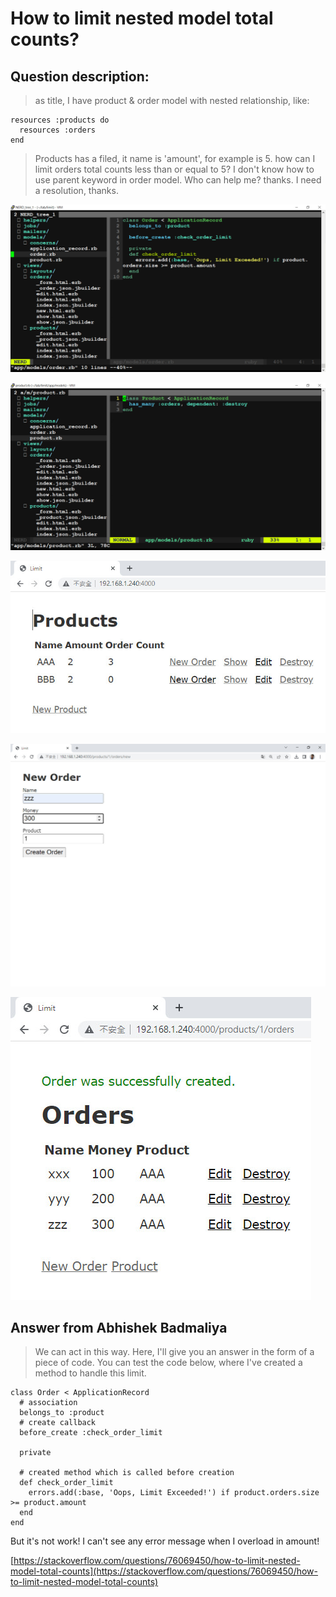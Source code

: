 # How to limit nested model total counts?

## Question description:

> as title, I have product & order model with nested relationship, like:
```
resources :products do
  resources :orders 
end
```
> Products has a filed, it name is 'amount', for example is 5.
> how can I limit orders total counts less than or equal to 5?
> I don't know how to use parent keyword in order model. Who can help me? thanks.
> I need a resolution, thanks.

![](01.jpg)

![](02.jpg)

![](03.jpg)

![](04.jpg)

![](05.jpg)

## Answer from Abhishek Badmaliya

> We can act in this way. Here, I'll give you an answer in the form of a piece of code. You can test the code below, where I've created a method to handle this limit.

```
class Order < ApplicationRecord
  # association
  belongs_to :product
  # create callback
  before_create :check_order_limit

  private

  # created method which is called before creation
  def check_order_limit
    errors.add(:base, 'Oops, Limit Exceeded!') if product.orders.size >= product.amount
  end
end
```

But it's not work! I can't see any error message when I overload in amount!


[https://stackoverflow.com/questions/76069450/how-to-limit-nested-model-total-counts](https://stackoverflow.com/questions/76069450/how-to-limit-nested-model-total-counts)

